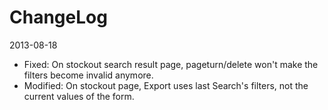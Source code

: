 ChangeLog
===

2013-08-18
- Fixed: On stockout search result page, pageturn/delete won't make the filters become invalid anymore.
- Modified: On stockout page, Export uses last Search's filters, not the current values of the form.

